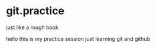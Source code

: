 # git.practice
just like a rough book
<P>hello this is my practice session just learning git and github</P>
